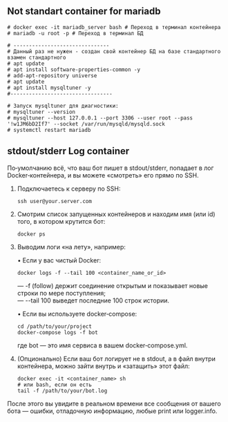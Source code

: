 ## Not standart container for mariadb
```
# docker exec -it mariadb_server bash # Переход в терминал контейнера
# mariadb -u root -p # Переход в терминал БД

# -------------------------------
# Данный раз не нужен - создан свой контейнер БД на базе стандартного взамен стандартного
# apt update
# apt install software-properties-common -y
# add-apt-repository universe
# apt update
# apt install mysqltuner -y
#---------------------------------

# Запуск mysqltuner для диагностики:
# mysqltuner --version
# mysqltuner --host 127.0.0.1 --port 3306 --user root --pass '!w1JM6bD2If7' --socket /var/run/mysqld/mysqld.sock
# systemctl restart mariadb

```
## stdout/stderr Log container
По‑умолчанию всё, что ваш бот пишет в stdout/stderr, попадает в лог Docker‑контейнера, и вы можете «смотреть» его прямо по SSH.

1. Подключаетесь к серверу по SSH:

   ```
   ssh user@your.server.com
   ```

2. Смотрим список запущенных контейнеров и находим имя (или id) того, в котором крутится бот:

   ```
   docker ps
   ```

3. Выводим логи «на лету», например:

   • Если у вас чистый Docker:
     ```
     docker logs -f --tail 100 <container_name_or_id>
     ```
     — -f (follow) держит соединение открытым и показывает новые строки по мере поступления;  
     — --tail 100 выведет последние 100 строк истории.  

   • Если вы используете docker‑compose:
     ```
     cd /path/to/your/project
     docker‑compose logs -f bot
     ```
     где bot — это имя сервиса в вашем docker‑compose.yml.

4. (Опционально) Если ваш бот логирует не в stdout, а в файл внутри контейнера, можно зайти внутрь и «затащить» этот файл:

   ```
   docker exec -it <container_name> sh
   # или bash, если он есть
   tail -f /path/to/your/bot.log
   ```

После этого вы увидите в реальном времени все сообщения от вашего бота — ошибки, отладочную информацию, любые print или logger.info.